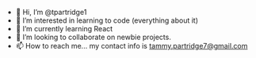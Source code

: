 - 👋 Hi, I’m @tpartridge1
- 👀 I’m interested in learning to code (everything about it)
- 🌱 I’m currently learning React
- 💞️ I’m looking to collaborate on newbie projects.
- 📫 How to reach me... my contact info is tammy.partridge7@gmail.com

<!---
tpartridge1/tpartridge1 is a ✨ special ✨ repository because its `README.md` (this file) appears on your GitHub profile.
You can click the Preview link to take a look at your changes.
--->
